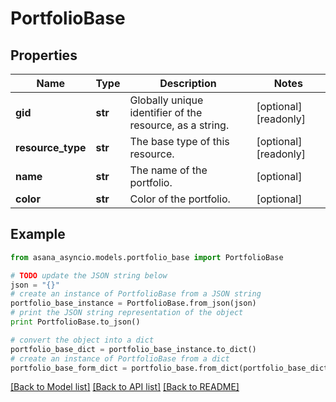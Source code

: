 # PortfolioBase


## Properties

Name | Type | Description | Notes
------------ | ------------- | ------------- | -------------
**gid** | **str** | Globally unique identifier of the resource, as a string. | [optional] [readonly] 
**resource_type** | **str** | The base type of this resource. | [optional] [readonly] 
**name** | **str** | The name of the portfolio. | [optional] 
**color** | **str** | Color of the portfolio. | [optional] 

## Example

```python
from asana_asyncio.models.portfolio_base import PortfolioBase

# TODO update the JSON string below
json = "{}"
# create an instance of PortfolioBase from a JSON string
portfolio_base_instance = PortfolioBase.from_json(json)
# print the JSON string representation of the object
print PortfolioBase.to_json()

# convert the object into a dict
portfolio_base_dict = portfolio_base_instance.to_dict()
# create an instance of PortfolioBase from a dict
portfolio_base_form_dict = portfolio_base.from_dict(portfolio_base_dict)
```
[[Back to Model list]](../README.md#documentation-for-models) [[Back to API list]](../README.md#documentation-for-api-endpoints) [[Back to README]](../README.md)


